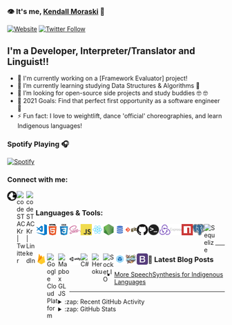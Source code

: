 ### :eye: It's me, [Kendall Moraski][website] 👋

[![Website](https://img.shields.io/website?label=kendimoraski.github.io&style=for-the-badge&url=https%3A%2F%2Fcodestackr.com)](https://kendimoraski.github.io/)
[![Twitter Follow](https://img.shields.io/twitter/follow/qwaemor?color=1DA1F2&logo=twitter&style=for-the-badge)](https://twitter.com/intent/follow?original_referer=https%3A%2F%2Fgithub.com%2FcodeSTACKr&screen_name=qwaemor)

## I'm a Developer, Interpreter/Translator and Linguist!!

- 🔭 I'm currently working on a [Framework Evaluator] project!
- 🌱 I’m currently learning studying Data Structures & Algorithms :gun:
- 👯 I’m looking for open-source side projects and study buddies :nerd_face: :nerd_face:
- 🥅 2021 Goals: Find that perfect first opportunity as a software engineer :smiling_face_with_three_hearts:
- ⚡ Fun fact: I love to weightlift, dance 'official' choreographies, and learn Indigenous languages!

### Spotify Playing 🎧

[![Spotify](novatorem-sandy-ten.vercel.app/api/spotify)](https://open.spotify.com/user/monocrangel)

### Connect with me:

[<img align="left" alt="codeSTACKr.com" width="22px" src="https://raw.githubusercontent.com/iconic/open-iconic/master/svg/globe.svg" />][website]
[<img align="left" alt="codeSTACKr | Twitter" width="22px" src="https://cdn.jsdelivr.net/npm/simple-icons@v3/icons/twitter.svg" />][twitter]
[<img align="left" alt="codeSTACKr | LinkedIn" width="22px" src="https://cdn.jsdelivr.net/npm/simple-icons@v3/icons/linkedin.svg" />][linkedin]

<br />

### Languages & Tools:

<img align="left" alt="Visual Studio Code" width="26px" src="https://raw.githubusercontent.com/github/explore/80688e429a7d4ef2fca1e82350fe8e3517d3494d/topics/visual-studio-code/visual-studio-code.png" />
<img align="left" alt="HTML5" width="26px" src="https://raw.githubusercontent.com/github/explore/80688e429a7d4ef2fca1e82350fe8e3517d3494d/topics/html/html.png" />
<img align="left" alt="CSS3" width="26px" src="https://raw.githubusercontent.com/github/explore/80688e429a7d4ef2fca1e82350fe8e3517d3494d/topics/css/css.png" />
<img align="left" alt="Sass" width="26px" src="https://raw.githubusercontent.com/github/explore/80688e429a7d4ef2fca1e82350fe8e3517d3494d/topics/sass/sass.png" />
<img align="left" alt="JavaScript" width="26px" src="https://raw.githubusercontent.com/github/explore/80688e429a7d4ef2fca1e82350fe8e3517d3494d/topics/javascript/javascript.png" />
<img align="left" alt="React" width="26px" src="https://raw.githubusercontent.com/github/explore/80688e429a7d4ef2fca1e82350fe8e3517d3494d/topics/react/react.png" />
<img align="left" alt="Node.js" width="26px" src="https://raw.githubusercontent.com/github/explore/80688e429a7d4ef2fca1e82350fe8e3517d3494d/topics/nodejs/nodejs.png" />
<img align="left" alt="SQL" width="26px" src="https://raw.githubusercontent.com/github/explore/80688e429a7d4ef2fca1e82350fe8e3517d3494d/topics/sql/sql.png" />
<img align="left" alt="Git" width="26px" src="https://raw.githubusercontent.com/github/explore/80688e429a7d4ef2fca1e82350fe8e3517d3494d/topics/git/git.png" />
<img align="left" alt="GitHub" width="26px" src="https://raw.githubusercontent.com/github/explore/78df643247d429f6cc873026c0622819ad797942/topics/github/github.png" />
<img align="left" alt="Terminal" width="26px" src="https://raw.githubusercontent.com/github/explore/80688e429a7d4ef2fca1e82350fe8e3517d3494d/topics/terminal/terminal.png" />
<img align="left" alt="Redux" width="26px" src="https://raw.githubusercontent.com/github/explore/80688e429a7d4ef2fca1e82350fe8e3517d3494d/topics/redux/redux.png" />
<img align="left" alt="Express" width="26px" src="https://raw.githubusercontent.com/github/explore/80688e429a7d4ef2fca1e82350fe8e3517d3494d/topics/express/express.png" />
<img align="left" alt="npm" width="26px" src="https://raw.githubusercontent.com/github/explore/80688e429a7d4ef2fca1e82350fe8e3517d3494d/topics/npm/npm.png" />
<img align="left" alt="PostgreSQL" width="26px" src="https://raw.githubusercontent.com/github/explore/80688e429a7d4ef2fca1e82350fe8e3517d3494d/topics/postgresql/postgresql.png" />
<img align="left" alt="Sequelize" width="26px" src="https://cdn.freebiesupply.com/logos/large/2x/sequelize-logo-svg-vector.svg" />
<img align="left" alt="Firebase" width="26px" src="https://raw.githubusercontent.com/github/explore/80688e429a7d4ef2fca1e82350fe8e3517d3494d/topics/firebase/firebase.png" />
<img align="left" alt="Google Cloud Platform" width="26px" src="https://lirp.cdn-website.com/aa0ef369/dms3rep/multi/opt/google-cloud-icon-400w.png" />
<img align="left" alt="Mapbox GL JS" width="26px" src="https://docs.mapbox.com/help/demos/custom-markers-gl-js/mapbox-icon.png" />
<img align="left" alt="Unity" width="26px" src="https://raw.githubusercontent.com/github/explore/80688e429a7d4ef2fca1e82350fe8e3517d3494d/topics/unity/unity.png" />
<img align="left" alt="C#" width="26px" src="https://seeklogo.com/images/C/c-sharp-c-logo-02F17714BA-seeklogo.com.png" />
<img align="left" alt="Heroku" width="26px" src="https://upload.wikimedia.org/wikipedia/commons/thumb/e/ec/Heroku_logo.svg/2560px-Heroku_logo.svg.png" />
<img align="left" alt="Socket.IO" width="26px" src="https://upload.wikimedia.org/wikipedia/commons/9/96/Socket-io.svg" />
<img align="left" alt="Webpack" width="26px" src="https://raw.githubusercontent.com/github/explore/80688e429a7d4ef2fca1e82350fe8e3517d3494d/topics/webpack/webpack.png" />
<img align="left" alt="Phaser" width="26px" src="https://raw.githubusercontent.com/github/explore/b7c8510756ee50efb38d1f01896e72b7a9737296/topics/phaser/phaser.png" />
<img align="left" alt="Bootstrap" width="26px" src="https://raw.githubusercontent.com/github/explore/80688e429a7d4ef2fca1e82350fe8e3517d3494d/topics/bootstrap/bootstrap.png" />

<br />
<br />

---

### 📕 Latest Blog Posts

<!-- BLOG-POST-LIST:START -->

- [More SpeechSynthesis for Indigenous Languages](https://kendimoraski.medium.com/more-speechsynthesis-for-indigenous-languages-c18278790b06?source=rss-5917d282a151------2)
<!-- BLOG-POST-LIST:END -->

---

<details>
  <summary>:zap: Recent GitHub Activity</summary>

<!--START_SECTION:activity-->

1. ❗️ Opened issue [#266](https://github.com/the-bat-signal/rooted/issues/266) in [the-bat-signal/rooted](https://github.com/the-bat-signal/rooted)
<!--END_SECTION:activity-->

</details>

<details>
  <summary>:zap: GitHub Stats</summary>

  <img align="left" alt="kendimoraski's GitHub Stats" src="https://github-readme-stats-lake-five.vercel.app/api?username=kendimoraski&show_icons=true&hide_border=true&count_private=true&theme=gruvbox" />

</details>

[website]: https://kendimoraski.github.io/
[twitter]: https://twitter.com/qwaemor
[linkedin]: https://www.linkedin.com/in/kmoraski/
